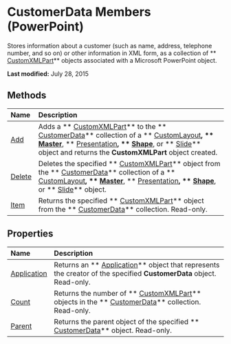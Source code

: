 
# CustomerData Members (PowerPoint)
Stores information about a customer (such as name, address, telephone number, and so on) or other information in XML form, as a collection of  ** [CustomXMLPart](a4f90bac-01d6-bba4-f64b-a64e2b122cfd.md)** objects associated with a Microsoft PowerPoint object.

 **Last modified:** July 28, 2015


## Methods



|**Name**|**Description**|
|:-----|:-----|
| [Add](f39bc83a-4c3b-6803-12d1-9ae72e601b49.md)| Adds a ** [CustomXMLPart](a4f90bac-01d6-bba4-f64b-a64e2b122cfd.md)** to the ** [CustomerData](1d658369-ea6c-6959-cd00-230dc111f765.md)** collection of a ** [CustomLayout](67829704-0314-aed2-5415-6736cefc197e.md)**,  ** [Master](22e8805e-6469-1a34-7f7b-f1ea5c6c49ff.md)**,  ** [Presentation](ec75cf52-69f8-d35b-0a26-4a8da8a9683f.md)**,  ** [Shape](1da93849-99e0-827e-ced3-c6cf7f8569f3.md)**, or  ** [Slide](afe42344-6898-00d2-ecc1-b0ed23a71fe8.md)** object and returns the **CustomXMLPart** object created.|
| [Delete](7a7649f9-7efa-57e7-15db-a16991dc6f09.md)|Deletes the specified  ** [CustomXMLPart](a4f90bac-01d6-bba4-f64b-a64e2b122cfd.md)** object from the ** [CustomerData](1d658369-ea6c-6959-cd00-230dc111f765.md)** collection of a ** [CustomLayout](67829704-0314-aed2-5415-6736cefc197e.md)**,  ** [Master](22e8805e-6469-1a34-7f7b-f1ea5c6c49ff.md)**,  ** [Presentation](ec75cf52-69f8-d35b-0a26-4a8da8a9683f.md)**,  ** [Shape](1da93849-99e0-827e-ced3-c6cf7f8569f3.md)**, or  ** [Slide](afe42344-6898-00d2-ecc1-b0ed23a71fe8.md)** object.|
| [Item](4ccbd7b2-3fd5-fc13-42b6-060fc88f1465.md)|Returns the specified  ** [CustomXMLPart](a4f90bac-01d6-bba4-f64b-a64e2b122cfd.md)** object from the ** [CustomerData](1d658369-ea6c-6959-cd00-230dc111f765.md)** collection. Read-only.|

## Properties



|**Name**|**Description**|
|:-----|:-----|
| [Application](ea270863-48ac-0430-395c-8e771bc826ea.md)|Returns an  ** [Application](978c2b99-4271-b953-4283-73b5f3d96f41.md)** object that represents the creator of the specified **CustomerData** object. Read-only.|
| [Count](a7934bc8-1c3a-79ff-5924-646d248e7cb7.md)|Returns the number of  ** [CustomXMLPart](a4f90bac-01d6-bba4-f64b-a64e2b122cfd.md)** objects in the ** [CustomerData](1d658369-ea6c-6959-cd00-230dc111f765.md)** collection. Read-only.|
| [Parent](4e98aaba-00cc-ef38-7dd4-6166cd5a4fcf.md)|Returns the parent object of the specified  ** [CustomerData](1d658369-ea6c-6959-cd00-230dc111f765.md)** object. Read-only.|
